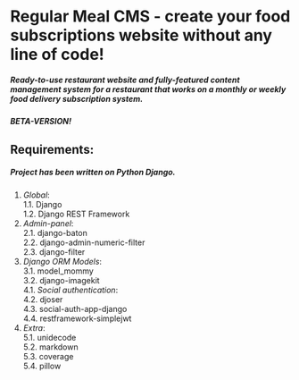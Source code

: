 # Regular Meal CMS - create your food subscriptions website without any line of code!
##### Ready-to-use restaurant website and fully-featured content management system for a restaurant that works on a monthly or weekly food delivery subscription system. 
##### BETA-VERSION!
## Requirements:
##### Project has been written on Python Django.
1. *Global*:  
1.1. Django  
1.2. Django REST Framework  
2. *Admin-panel*:  
2.1. django-baton  
2.2. django-admin-numeric-filter  
2.3. django-filter  
3. *Django ORM Models*:  
3.1. model_mommy  
3.2. django-imagekit  
4.1. *Social authentication*:  
4.2. djoser  
4.3. social-auth-app-django  
4.4. restframework-simplejwt  
5. *Extra*:  
5.1. unidecode  
5.2. markdown  
5.3. coverage  
5.4. pillow  
